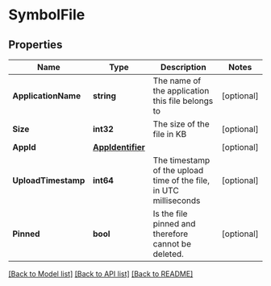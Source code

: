 # SymbolFile

## Properties

Name | Type | Description | Notes
------------ | ------------- | ------------- | -------------
**ApplicationName** | **string** | The name of the application this file belongs to | [optional] 
**Size** | **int32** | The size of the file in KB | [optional] 
**AppId** | [**AppIdentifier**](AppIdentifier.md) |  | [optional] 
**UploadTimestamp** | **int64** | The timestamp of the upload time of the file, in UTC milliseconds | [optional] 
**Pinned** | **bool** | Is the file pinned and therefore cannot be deleted. | [optional] 

[[Back to Model list]](../README.md#documentation-for-models) [[Back to API list]](../README.md#documentation-for-api-endpoints) [[Back to README]](../README.md)


